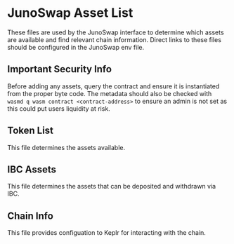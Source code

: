 # JunoSwap Asset List

These files are used by the JunoSwap interface to determine which assets are available and find relevant chain information. Direct links to these files should be configured in the JunoSwap env file.

## Important Security Info

Before adding any assets, query the contract and ensure it is instantiated from the proper byte code. The metadata should also be checked with `wasmd q wasm contract <contract-address>` to ensure an admin is not set as this could put users liquidity at risk. 

## Token List

This file determines the assets available.

## IBC Assets

This file determines the assets that can be deposited and withdrawn via IBC.

## Chain Info

This file provides configuation to Keplr for interacting with the chain.
